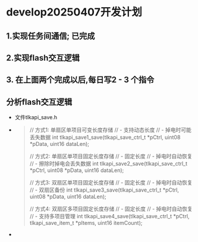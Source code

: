 # develop20250407开发计划
## 1.实现任务间通信; 已完成
## 2.实现flash交互逻辑
## 3. 在上面两个完成以后,每日写2 - 3 个指令
## 分析flash交互逻辑
+ 文件tlkapi_save.h
+ 
  > // 方式1: 单扇区单项目可变长度存储
  > // - 支持动态长度
  > // - 掉电时可能丢失数据
  > int tlkapi_save1_save(tlkapi_save_ctrl_t *pCtrl, uint08 *pData, uint16 dataLen);
  >
  > // 方式2: 单扇区单项目固定长度存储
  > // - 固定长度
  > // - 掉电时自动恢复
  > // - 擦除时掉电会丢失数据
  > int tlkapi_save2_save(tlkapi_save_ctrl_t *pCtrl, uint08 *pData, uint16 dataLen);
  >
  > // 方式3: 双扇区单项目固定长度存储
  > // - 固定长度
  > // - 掉电时自动恢复
  > // - 双扇区备份
  > int tlkapi_save3_save(tlkapi_save_ctrl_t *pCtrl, uint08 *pData, uint16 dataLen);
  >
  > // 方式4: 双扇区多项目固定长度存储
  > // - 固定长度
  > // - 掉电时自动恢复
  > // - 支持多项目管理
  > int tlkapi_save4_save(tlkapi_save_ctrl_t *pCtrl, tlkapi_save_item_t *pItems, uint16 itemCount);
+
